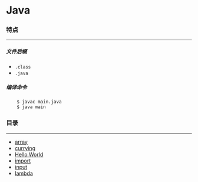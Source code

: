 Java
===

### 特点
---
##### 文件后缀
* `.class`
* `.java`

##### 编译命令
```
	$ javac main.java
	$ java main
```

### 目录
---
* [array](https://github.com/PFei-He/Language-Study-Note/tree/master/Java/array)
* [currying](https://github.com/PFei-He/Language-Study-Note/tree/master/Java/currying)
* [Hello World](https://github.com/PFei-He/Language-Study-Note/tree/master/Java/Hello%20World)
* [import](https://github.com/PFei-He/Language-Study-Note/tree/master/Java/import)
* [input](https://github.com/PFei-He/Language-Study-Note/tree/master/Java/input)
* [lambda](https://github.com/PFei-He/Language-Study-Note/tree/master/Java/lambda%20-%20interface)
